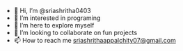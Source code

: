 - 👋 Hi, I’m @sriashritha0403
- 👀 I’m interested in programing
- 🌱 I’m here to explore myself
- 💞️ I’m looking to collaborate on fun projects
- 📫 How to reach me sriashrithaappalchity07@gmail.com

<!---
sriashritha0403/sriashritha0403 is a ✨ special ✨ repository because its `README.md` (this file) appears on your GitHub profile.
You can click the Preview link to take a look at your changes.
--->
